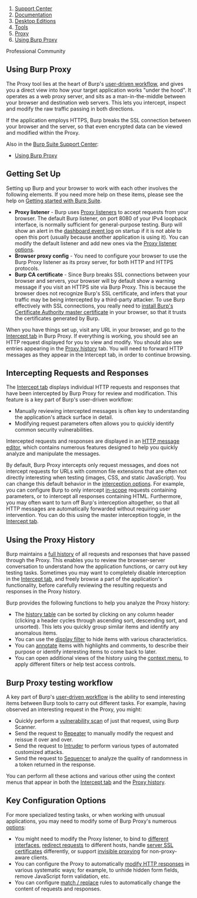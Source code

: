 <!doctype html>
<html>
<head>
<meta charset="utf-8">
<meta http-equiv="x-ua-compatible" content="ie=edge">
<meta name="viewport" content="width=device-width, initial-scale=1">
<link rel="stylesheet" href="../../../../../styles/css/ps.css">
</head>
<body>
<section class="container ps-breadcrumbs">
    <ol>
        <li>
            <a href="https://support.portswigger.net/">Support Center</a>
        </li>
        <li>
            <a href="../../../index.html">Documentation</a>
        </li>
        <li>
            <a href="../../index.html">Desktop Editions</a>
        </li>
        <li>
            <a href="../index.html">Tools</a>
        </li>
        <li>
            <a href="index.html">Proxy</a>
        </li>
        <li>
            <a href="using.html">Using Burp Proxy</a>
        </li>
    </ol>
</section>
<section class="container edition-labels">
	<span class="pro-edition-feature-label">Professional</span>&nbsp;<span class="pro-edition-feature-label">Community</span>
</section>
<section class="maincontainer">
    <div class="container main">
        <h1>Using Burp Proxy</h1>
        <p>
            The Proxy tool lies at the heart of Burp's <a href="../../penetration-testing/index.html">user-driven workflow</a>, and
            gives you a direct view into how your target application works "under the hood". It operates as a web proxy
            server, and sits as a man-in-the-middle between your browser and destination web servers. This lets you
            intercept, inspect and modify the raw traffic passing in both directions.
        </p>
        <p>
            If the application employs HTTPS, Burp breaks the SSL connection between your browser and the server, so
            that even encrypted data can be viewed and modified within the Proxy.
        </p>
        <div class="rounded-corner-box">
            <p>
                Also in the <a href="https://support.portswigger.net/">Burp Suite Support Center</a>:
            </p>
            <ul class="link-list">
                <li>
                    <a href="https://support.portswigger.net/customer/portal/articles/1783119-using-burp-proxy"> Using
                    Burp Proxy</a>
                </li>
            </ul>
        </div>
        <h2 id="getting-set-up">Getting Set Up</h2>
        <p>
            Setting up Burp and your browser to work with each other involves the following elements. If you need more
            help on these items, please see the help on <a href="../../getting-started/index.html">Getting started with Burp
            Suite</a>.
        </p>
        <ul>
            <li>
                <strong>Proxy listener</strong> - Burp uses <a href="options/index.html#proxy-listeners">Proxy listeners</a> to accept requests from your browser. The default Burp listener, on port 8080 of your IPv4 loopback
                interface, is normally sufficient for general-purpose testing. Burp will show an alert in the <a href="../../dashboard/index.html">dashboard event log</a> on startup if it is not able to open this port (usually
                because another application is using it). You can modify the default listener and add new ones via the <a href="options/index.html#proxy-listeners"> Proxy listener options</a>.
            </li>
            <li>
                <strong>Browser proxy config</strong> - You need to configure your browser to use the Burp Proxy
                listener as its proxy server, for both HTTP and HTTPS protocols.
            </li>
            <li>
                <strong>Burp CA certificate</strong> - Since Burp breaks SSL connections between your browser and
                servers, your browser will by default show a warning message if you visit an HTTPS site via Burp Proxy.
                This is because the browser does not recognize Burp's SSL certificate, and infers that your traffic may
                be being intercepted by a third-party attacker. To use Burp effectively with SSL connections, you really
                need to <a href="options/installing-ca-certificate.html"> install Burp's Certificate Authority master
                certificate</a> in your browser, so that it trusts the certificates generated by Burp.
            </li>
        </ul>
        <p>
            When you have things set up, visit any URL in your browser, and go to the <a href="intercept.html">Intercept
            tab</a> in Burp Proxy. If everything is working, you should see an HTTP request displayed for you to view
            and modify. You should also see entries appearing in the <a href="history.html">Proxy history</a> tab.
            You will need to forward HTTP messages as they appear in the Intercept tab, in order to continue browsing.
        </p>
        <h2 id="intercepting-requests-and-responses">Intercepting Requests and Responses</h2>
        <p>
            The <a href="intercept.html">Intercept tab</a> displays individual HTTP requests and responses that
            have been intercepted by Burp Proxy for review and modification. This feature is a key part of Burp's
            user-driven workflow:
        </p>
        <ul>
            <li>
                Manually reviewing intercepted messages is often key to understanding the application's attack surface
                in detail.
            </li>
            <li>
                Modifying request parameters often allows you to quickly identify common security vulnerabilities.
            </li>
        </ul>
        <p>
            Intercepted requests and responses are displayed in an <a href="../../functions/message-editor/index.html">HTTP
            message editor</a>, which contains numerous features designed to help you quickly analyze and manipulate the
            messages.
        </p>
        <p>
            By default, Burp Proxy intercepts only request messages, and does not intercept requests for URLs with
            common file extensions that are often not directly interesting when testing (images, CSS, and static
            JavaScript). You can change this default behavior in the <a href="options/index.html#intercepting-http-requests-and-responses">interception
            options</a>. For example, you can configure Burp to only intercept <a href="../target/scope.html"> in-scope</a> requests containing parameters, or to intercept all responses containing HTML. Furthermore, you may often
            want to turn off Burp's interception altogether, so that all HTTP messages are automatically forwarded
            without requiring user intervention. You can do this using the master interception toggle, in the <a href="intercept.html"> Intercept tab</a>.
        </p>
        <h2 id="using-the-proxy-history">Using the Proxy History</h2>
        <p>
            Burp maintains a <a href="history.html">full history</a> of all requests and responses that have
            passed through the Proxy. This enables you to review the browser-server conversation to understand how the
            application functions, or carry out key testing tasks. Sometimes you may want to completely disable
            interception in the <a href="intercept.html"> Intercept tab</a>, and freely browse a part of the
            application's functionality, before carefully reviewing the resulting requests and responses in the Proxy
            history.
        </p>
        <p>
            Burp provides the following functions to help you analyze the Proxy history:
        </p>
        <ul>
            <li>
                The <a href="history.html#history-table">history table</a> can be sorted by clicking on any column header
                (clicking a header cycles through ascending sort, descending sort, and unsorted). This lets you quickly
                group similar items and identify any anomalous items.
            </li>
            <li>
                You can use the <a href="history.html#proxy-history-display-filter">display filter</a> to hide items with various
                characteristics.
            </li>
            <li>
                You can <a href="history.html#proxy-history-annotations">annotate</a> items with highlights and comments, to
                describe their purpose or identify interesting items to come back to later.
            </li>
            <li>
                You can open additional views of the history using the <a href="history.html#proxy-history-testing-workflow">context
                menu</a>, to apply different filters or help test access controls.
            </li>
        </ul>
        <h2 id="burp-proxy-testing-workflow">Burp Proxy testing workflow</h2>
        <p>
            A key part of Burp's <a href="../../penetration-testing/index.html">user-driven workflow</a> is the ability to send
            interesting items between Burp tools to carry out different tasks. For example, having observed an
            interesting request in the Proxy, you might:
        </p>
        <ul>
            <li>
                Quickly perform a <a href="../../scanning/index.html#启动扫描">vulnerability scan</a> of just that
                request, using Burp Scanner.
            </li>
            <li>
                Send the request to <a href="../repeater/using.html">Repeater</a> to manually modify the request and
                reissue it over and over.
            </li>
            <li>
                Send the request to <a href="../intruder/using.html">Intruder</a> to perform various types of automated
                customized attacks.
            </li>
            <li>
                Send the request to <a href="../sequencer/index.html">Sequencer</a> to analyze the quality of randomness in a
                token returned in the response.
            </li>
        </ul>
        <p>
            You can perform all these actions and various other using the context menus that appear in both the <a href="intercept.html">Intercept tab</a> and the <a href="history.html">Proxy history</a>.
        </p>
        <h2 id="key-configuration-options">Key Configuration Options</h2>
        <p>
            For more specialized testing tasks, or when working with unusual applications, you may need to modify some
            of Burp Proxy's numerous <a href="options/index.html">options</a>:
        </p>
        <ul>
            <li>
                You might need to modify the Proxy listener, to bind to <a href="options/index.html#binding">different
                interfaces</a>, <a href="options/index.html#request-handling">redirect requests</a> to
                different hosts, handle <a href="options/index.html#certificate"> server SSL certificates</a> differently, or support <a href="options/invisible.html">invisible proxying</a> for
                non-proxy-aware clients.
            </li>
            <li>
                You can configure the Proxy to automatically <a href="options/index.html#response-modification">modify HTTP
                responses</a> in various systematic ways; for example, to unhide hidden form fields, remove JavaScript
                form validation, etc.
            </li>
            <li>
                You can configure <a href="options/index.html#match-and-replace"> match / replace</a> rules to automatically
                change the content of requests and responses.
            </li>
        </ul>
    </div>
</section>
</body>
</html>